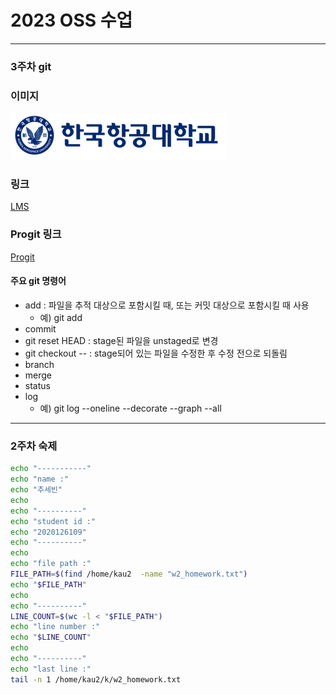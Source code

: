 # 2023 OSS 수업
-----
### 3주차 git


### 이미지
![로고](https://github.com/cobinding/OpenSource-Software-Class/blob/main/w3/%E1%84%85%E1%85%A9%E1%84%80%E1%85%A9.png)

### 링크
[LMS](https://lms.kau.ac.kr/)

### Progit 링크
[Progit](https://git-scm.com/book/ko/v2)

#### 주요 git 명령어
* add : 파일을 추적 대상으로 포함시킬 때, 또는 커밋 대상으로 포함시킬 때 사용
  * 예) git add
* commit
* git reset HEAD : stage된 파일을 unstaged로 변경
* git checkout -- : stage되어 있는 파일을 수정한 후 수정 전으로 되돌림
* branch
* merge
* status
* log
  * 예) git log --oneline --decorate --graph --all
-----
### 2주차 숙제
```bash
echo "-----------"
echo "name :"
echo "추세빈"
echo
echo "----------"
echo "student id :"
echo "2020126109"
echo "----------"
echo
echo "file path :"
FILE_PATH=$(find /home/kau2  -name "w2_homework.txt")
echo "$FILE_PATH"
echo
echo "----------"
LINE_COUNT=$(wc -l < "$FILE_PATH")
echo "line number :"
echo "$LINE_COUNT"
echo
echo "----------"
echo "last line :"
tail -n 1 /home/kau2/k/w2_homework.txt
```
